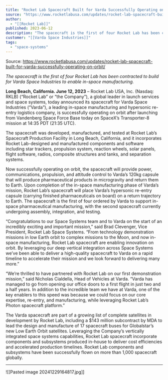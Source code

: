 ```yaml
---
title: "Rocket Lab Spacecraft Built for Varda Successfully Operating on Orbit  "
source: "https://www.rocketlabusa.com/updates/rocket-lab-spacecraft-built-for-varda-successfully-operating-on-orbit/"
author:
  - "[[Rocket Lab]]"
published: 2023-06-12
description: "The spacecraft is the first of four Rocket Lab has been contracted to build for Varda Space Industries to enable in-space manufacturing."
customer: "[[Varda Space Industries]]"
tags:
  - "space-systems"
---
```


Source: https://www.rocketlabusa.com/updates/rocket-lab-spacecraft-built-for-varda-successfully-operating-on-orbit/

*The spacecraft is the first of four Rocket Lab has been contracted to build for Varda Space Industries to enable in-space manufacturing.*

**Long Beach, California. June 12, 2023** – Rocket Lab USA, Inc. (Nasdaq: RKLB) (“Rocket Lab” or “the Company”), a global leader in launch services and space systems, today announced its spacecraft for Varda Space Industries (“Varda”), a leading in-space manufacturing and hypersonic re-entry logistics company, is successfully operating on orbit after launching from Vandenberg Space Force Base today on SpaceX’s Transporter-8 mission at 14:35 PDT (21:35 UTC).

The spacecraft was developed, manufactured, and tested at Rocket Lab’s Spacecraft Production Facility in Long Beach, California, and it incorporates Rocket Lab-designed and manufactured components and software including star trackers, propulsion system, reaction wheels, solar panels, flight software, radios, composite structures and tanks, and separation systems.

Now successfully operating on orbit, the spacecraft will provide power, communications, propulsion, and attitude control to Varda’s 120kg capsule that will produce pharmaceutical products in microgravity and return them to Earth. Upon completion of the in-space manufacturing phase of Varda’s mission, Rocket Lab’s spacecraft will place Varda’s hypersonic re-entry capsule (carrying finished pharmaceuticals on board) on a return trajectory to Earth. The spacecraft is the first of four ordered by Varda to support in-space pharmaceutical manufacturing, with the second spacecraft currently undergoing assembly, integration, and testing.

“Congratulations to our Space Systems team and to Varda on the start of an incredibly exciting and important mission,” said Brad Clevenger, Vice President, Rocket Lab Space Systems. “From technology demonstration missions in low Earth orbit to complex missions to the Moon, and now in-space manufacturing, Rocket Lab spacecraft are enabling innovation on orbit. By leveraging our deep vertical integration across Space Systems we’ve been able to deliver a high-quality spacecraft to Varda on a rapid timeline to accelerate their mission and we look forward to delivering many more.”

“We’re thrilled to have partnered with Rocket Lab on our first demonstration mission,” said Nicholas Cialdella, Head of Vehicles at Varda. “Varda has managed to go from opening our office doors to a first flight in just two and a half years. In addition to the incredible team we have at Varda, one of the key enablers to this speed was because we could focus on our core expertise, re-entry, and manufacturing, while leveraging Rocket Lab’s Photon spacecraft platform.”

The Varda spacecraft are part of a growing list of complete satellites in development by Rocket Lab, including a $143 million subcontract by MDA to lead the design and manufacture of 17 spacecraft buses for Globalstar’s new Low Earth Orbit satellites. Leveraging the Company’s vertically integrated space systems capabilities, Rocket Lab spacecraft incorporate components and subsystems produced in-house to deliver cost efficiencies and accelerated production timelines. Rocket Lab components and subsystems have been successfully flown on more than 1,000 spacecraft globally.

---

![[Pasted image 20241229164817.jpg]]